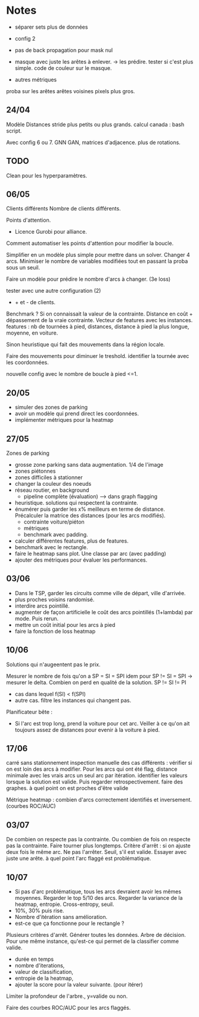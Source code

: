 # Notes

- séparer sets
plus de données
- config 2
- pas de back propagation pour mask nul
- masque avec juste les arêtes à enlever. -> les prédire.
tester si c'est plus simple.
code de couleur sur le masque.

- autres métriques

proba sur les arêtes
arêtes voisines
pixels plus gros.

## 24/04

Modèle Distances
stride plus petits ou plus grands.
calcul canada : bash script.

Avec config 6 ou 7.
GNN
GAN, matrices d'adjacence.
plus de rotations.

## TODO

Clean pour les hyperparamètres.

## 06/05

Clients différents
Nombre de clients différents.

Points d'attention.

- Licence Gurobi pour alliance.

Comment automatiser les points d'attention pour modifier la boucle.

Simplifier en un modèle plus simple pour mettre dans un solver.
Changer 4 arcs. Minimiser le nombre de variables modifiées tout en passant la proba sous un seuil.

Faire un modèle pour prédire le nombre d'arcs à changer. (3e loss)

tester avec une autre configuration (2)

- \+ et - de clients.

Benchmark ? Si on connaissait la valeur de la contrainte. Distance en coût + dépassement de la vraie contrainte.
Vecteur de features avec les instances. features : nb de tournées à pied, distances, distance à pied la plus longue, moyenne, en voiture.

Sinon heuristique qui fait des mouvements dans la région locale.

Faire des mouvements pour diminuer le treshold.
 identifier la tournée avec les coordonnées.

nouvelle config avec le nombre de boucle à pied <=1.

## 20/05

- simuler des zones de parking
- avoir un modèle qui prend direct les coordonnées.
- implémenter métriques pour la heatmap

## 27/05

Zones de parking

- grosse zone parking sans data augmentation. 1/4 de l'image
- zones piétonnes
- zones difficiles à stationner
- changer la couleur des noeuds
- réseau routier, en background
  - pipeline complète (évaluation) --> dans graph flagging
- heuristique. solutions qui respectent la contrainte.
- énumérer puis garder les x% meilleurs en terme de distance. Précalculer la matrice des distances (pour les arcs modifiés).
  - contrainte voiture/piéton
  - métriques
  - benchmark avec padding.
- calculer différentes features, plus de features.
- benchmark avec le rectangle.
- faire le heatmap sans plot. Une classe par arc (avec padding)
- ajouter des métriques pour évaluer les performances.

## 03/06

- Dans le TSP, garder les circuits comme ville de départ, ville d'arrivée.
- plus proches voisins randomisé.
- interdire arcs pointillé.
- augmenter de façon artificielle le coût des arcs pointillés (1+lambda) par mode. Puis rerun.
- mettre un coût initial pour les arcs à pied
- faire la fonction de loss heatmap

## 10/06

Solutions qui n'augeentent pas le prix.

Mesurer le nombre de fois qu'on a SP = SI = SPI
idem pour SP != SI = SPI -> mesurer le delta. Combien on perd en qualité de la solution.
SP != SI != PI

- cas dans lequel f(SI) < f(SPI)
- autre cas.
filtre les instances qui changent pas.

Planificateur bête :

- Si l'arc est trop long, prend la voiture pour cet arc. Veiller à ce qu'on ait toujours assez de distances pour evenir à la voiture à pied.

## 17/06

carré sans stationnement
inspection manuelle des cas différents :  vérifier si on est loin des arcs à modifier.
Pour les arcs qui ont été flag, distance minimale avec les vrais arcs
un seul arc par itération.
identifier les valeurs lorsque la solution est valide. Puis regarder retrospectivement.
faire des graphes.
à quel point on est proches d'être valide

Métrique heatmap : combien d'arcs correctement identifiés et inversement. (courbes ROC/AUC)

## 03/07

De combien on respecte pas la contrainte. Ou combien de fois on respecte pas la contrainte.
Faire tourner plus longtemps.
Critère d'arrêt : si on ajuste deux fois le même arc.
Ne pas l'arrêter. Seuil, s'il est valide.
Essayer avec juste une arête. à quel point l'arc flaggé est problématique.

## 10/07
- Si pas d'arc problématique, tous les arcs devraient avoir les mêmes moyennes. Regarder le top 5/10 des arcs. Regarder la variance de la heatmap, entropie. Cross-entropy, seuil.
- 10%, 30% puis rise.
- Nombre d'itération sans amélioration.
- est-ce que ça fonctionne pour le rectangle ?

Plusieurs critères d'arrêt. Générer toutes les données. Arbre de décision. Pour une même instance, qu'est-ce qui permet de la classifier comme valide.
- durée en temps
- nombre d'iterations,
- valeur de classification,
- entropie de la heatmap,
- ajouter la score pour la valeur suivante. (pour itérer)

Limiter la profondeur de l'arbre., y=valide ou non.

Faire des courbes ROC/AUC pour les arcs flaggés.
